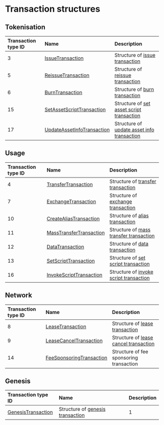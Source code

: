 # Transaction structures

## Tokenisation

| Transaction type ID | Name | Description |
| :--- | :--- | :--- |
| 3 | [IssueTransaction](/en/ride/structures/transaction-structures/issue-transaction) | Structure of [issue transaction](/blockchain/transaction-type/issue-transaction) |
| 5 | [ReissueTransaction](/en/ride/structures/transaction-structures/reissue-transaction) | Structure of [reissue transaction](/blockchain/transaction-type/reissue-transaction) |
| 6 | [BurnTransaction](/en/ride/structures/transaction-structures/burn-transaction) | Structure of [burn transaction](/blockchain/transaction-type/burn-transaction) |
| 15 | [SetAssetScriptTransaction](/en/ride/structures/transaction-structures/set-asset-script-transaction) | Structure of [set asset script transaction](/blockchain/transaction-type/set-asset-script-transaction) |
| 17 | [UpdateAssetInfoTransaction](/en/ride/structures/transaction-structures/update-asset-info-transaction) | Structure of [update asset info transaction](/blockchain/transaction-type/update-asset-info-transaction) |

## Usage

| Transaction type ID | Name | Description |
| :--- | :--- | :--- |
| 4 | [TransferTransaction](/en/ride/structures/transaction-structures/transfer-transaction) | Structure of [transfer transaction](/blockchain/transaction-type/transfer-transaction) |
| 7 | [ExchangeTransaction](/en/ride/structures/transaction-structures/exchange-transaction) | Structure of [exchange transaction](/blockchain/transaction-type/exchange-transaction) |
| 10 | [CreateAliasTransaction](/en/ride/structures/transaction-structures/create-alias-transaction) | Structure of [alias transaction](/blockchain/transaction-type/alias-transaction) |
| 11 | [MassTransferTransaction](/en/ride/structures/transaction-structures/mass-transfer-transaction) | Structure of [mass transfer transaction](/blockchain/transaction-type/mass-transfer-transaction) |
| 12 | [DataTransaction](/en/ride/structures/transaction-structures/data-transaction) | Structure of [data transaction](/blockchain/transaction-type/data-transaction) |
| 13 | [SetScriptTransaction](/en/ride/structures/transaction-structures/set-script-transaction) | Structure of [set script transaction](/blockchain/transaction-type/set-script-transaction) |
| 16 | [InvokeScriptTransaction](/en/ride/structures/transaction-structures/invoke-script-transaction) | Structure of [invoke script transaction](/blockchain/transaction-type/invoke-script-transaction) |

## Network

| Transaction type ID | Name | Description |
| :--- | :--- | :--- |
| 8 |[LeaseTransaction](/en/ride/structures/transaction-structures/lease-transaction) | Structure of [lease transaction](/blockchain/transaction-type/lease-transaction) |
| 9 | [LeaseCancelTransaction](/en/ride/structures/transaction-structures/lease-cancel-transaction) | Structure of [lease cancel transaction](/blockchain/transaction-type/lease-cancel-transaction) |
| 14 | [FeeSponsoringTransaction](/en/ride/structures/transaction-structures/fee-sponsoring-transaction) | Structure of fee sponsoring transaction |

## Genesis

| Transaction type ID | Name | Description |
| :--- | :--- | :--- |
| [GenesisTransaction](/en/ride/structures/transaction-structures/genesis-transaction) | Structure of [genesis transaction](/blockchain/transaction-type/genesis-transaction) | 1 |
